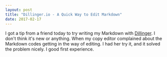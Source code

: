 ```yaml
---
layout: post
title: "Dillinger.io - A Quick Way to Edit Markdown"
date: 2017-02-17
---
```


I got a tip from a friend today to try writing my Markdown with [Dillinger](http://dillinger.io/). I don't think it's new or anything. When my copy editor complained about the Markdown codes getting in the way of editing. I had her try it, and it solved the problem nicely. I good first experience.